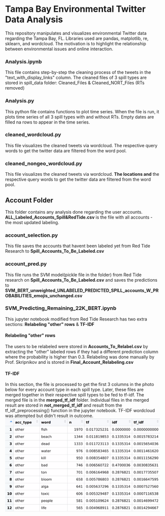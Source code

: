 # Tampa Bay Environmental Twitter Data Analysis
This repository manipulates and visualizes environmental Twitter data regarding the Tampa Bay, FL. Libraries used are pandas, matplotlib, re, sklearn, and wordcloud. The motivation is to highlight the relationship between environmental issues and online interaction.

### Analysis.ipynb
This file contains step-by-step the cleaning process of the tweets in the "text_with_display_links" column. The cleaned files of 3 spill types are stored in spill_data folder: Cleaned_Files & Cleaned_NORT_Files (RTs removed)

### Analysis.py
This python file contains functions to plot time series. When the file is run, it plots time series of all 3 spill types with and without RTs. Empty dates are filled na rows to appear in the time series.

### cleaned_wordcloud.py
This file visualizes the cleaned tweets via wordcloud. The respective query words to get the twitter data are filtered from the word pool.

### cleaned_nongeo_wordcloud.py
This file visualizes the cleaned tweets via wordcloud. **The locations and** the respective query words to get the twitter data are filtered from the word pool.

## Account Folder
This folder contains any analysis done regarding the user accounts. **ALL_Labeled_Accounts_Spill&RedTide.csv** is the file with all accounts - the most updated labeling.
 
### account_selection.py
This file saves the accounts that havent been labeled yet from Red Tide Research to **Spill_Accounts_To_Be_Labeled.csv** 

### account_pred.py
This file runs the SVM model(pickle file in the folder) from Red Tide research on **Spill_Accounts_To_Be_Labeled.csv** and saves the predictions to **SVM_BERT_unweighted_UNLABELED_PREDICTED_SPILL_accounts_W_PROBABILITIES_emojis_unchanged.csv**

### SVM_Predicting_Remaining_22K_BERT.ipynb
This jupyter notebook modified from Red Tide Research has two extra sections: **Relabeling "other" rows** & **TF-IDF**
#### Relabeling "other" rows
The users to be relabeled were stored in **Accounts_To_Relabel.csv** by extracting the "other" labeled rows if they had a different prediction column where the probability is higher than 0.3. Relabeling was done manually by Prof. Skripnikov and is stored in **Final_Account_Relabeling.csv**
#### TF-IDF
In this section, the file is processed to get the first 3 columns in the photo below for every account type in each spill type. Later, these files are merged together in their respective spill types to be fed to tf-idf. The merged file is in the **merged_tf_idf** folder. Individual files in the merged result are stored in **not_merged_tf_idf** and result from the tf_idf_preprocessing() function in the jupyter notebook. TF-IDF wordcloud was attempted but didn't result in outcome.
![tf-idf](Account/tf_idf/tf-idf.png)
